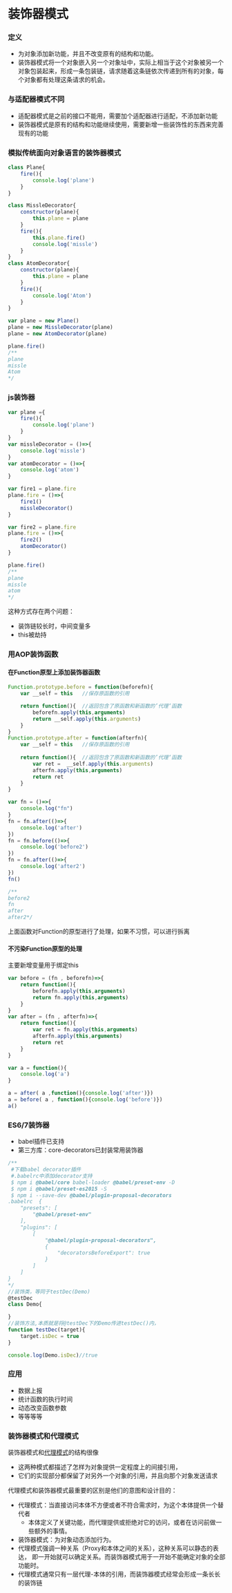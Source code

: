 # 装饰器模式

### 定义
- 为对象添加新功能，并且不改变原有的结构和功能。
- 装饰器模式将一个对象嵌入另一个对象址中，实际上相当于这个对象被另一个对象包装起来，形成一条包装链，请求随着这条链依次传递到所有的对象，每个对象都有处理这条请求的机会。

### 与适配器模式不同
- 适配器模式是之前的接口不能用，需要加个适配器进行适配，不添加新功能
- 装饰器模式是原有的结构和功能继续使用，需要新增一些装饰性的东西来完善现有的功能

### 模拟传统面向对象语言的装饰器模式
```js
class Plane{
    fire(){
        console.log('plane')
    }
}

class MissleDecorator{
    constructor(plane){
        this.plane = plane
    }
    fire(){
        this.plane.fire()
        console.log('missle')
    }
}
class AtomDecorator{
    constructor(plane){
        this.plane = plane
    }
    fire(){
        console.log('Atom')
    }
}

var plane = new Plane()
plane = new MissleDecorator(plane)
plane = new AtomDecorator(plane)

plane.fire()
/**
plane
missle
Atom
*/
```

### js装饰器
```js
var plane ={
    fire(){
        console.log('plane')
    }
}
var missleDecorator = ()=>{
    console.log('missle')
}
var atomDecorator = ()=>{
    console.log('atom')
}

var fire1 = plane.fire
plane.fire = ()=>{
    fire1()
    missleDecorator()
}

var fire2 = plane.fire
plane.fire = ()=>{
    fire2()
    atomDecorator()
}

plane.fire()
/** 
plane
missle
atom
*/
```
这种方式存在两个问题：
- 装饰链较长时，中间变量多
- this被劫持

### 用AOP装饰函数
#### 在Function原型上添加装饰器函数
```js
Function.prototype.before = function(beforefn){
    var __self = this   //保存原函数的引用

    return function(){  //返回包含了原函数和新函数的’代理‘函数
        beforefn.apply(this,arguments)
        return __self.apply(this.arguments)
    }
}
Function.prototype.after = function(afterfn){
    var __self = this   //保存原函数的引用
    
    return function(){  //返回包含了原函数和新函数的’代理‘函数
        var ret =  __self.apply(this.arguments)
        afterfn.apply(this,arguments)
        return ret
    }
}

var fn = ()=>{
    console.log("fn")
}
fn = fn.after(()=>{
    console.log('after')
})
fn = fn.before(()=>{
    console.log('before2')
})
fn = fn.after(()=>{
    console.log('after2')
})
fn()

/**
before2
fn
after
after2*/
```

上面函数对Function的原型进行了处理，如果不习惯，可以进行拆离

#### 不污染Function原型的处理

主要新增变量用于绑定this

```js
var before = (fn , beforefn)=>{
    return function(){
        beforefn.apply(this,arguments)
        return fn.apply(this,arguments)
    }
}
var after = (fn , afterfn)=>{
    return function(){
        var ret = fn.apply(this,arguments)
        afterfn.apply(this,arguments)
        return ret
    }
}

var a = function(){
    console.log('a')
}

a = after( a ,function(){console.log('after')})
a = before( a , function(){console.log('before')})
a()
```

### ES6/7装饰器
- babel插件已支持
- 第三方库：core-decorators已封装常用装饰器
```js
/**
 #下载babel decorator插件
 #.babelrc中添加decorator支持
 $ npm i @babel/core babel-loader @babel/preset-env -D
 $ npm i @babel/preset-es2015 -S
 $ npm i --save-dev @babel/plugin-proposal-decorators
.babelrc  {
    "presets": [
        "@babel/preset-env"
    ],
    "plugins": [
        [
            "@babel/plugin-proposal-decorators",
            {
                "decoratorsBeforeExport": true
            }
        ]
    ]
}
*/
//装饰类，等同于testDec(Demo)
@testDec
class Demo{

}
//装饰方法,本质就是将@testDec下的Demo传进testDec()内，
function testDec(target){
    target.isDec = true
}

console.log(Demo.isDec)//true

```

### 应用
- 数据上报
- 统计函数的执行时间
- 动态改变函数参数
- 等等等等

### 装饰器模式和代理模式

装饰器模式和[代理模式](https://github.com/zc1789284658/Code-Note/edit/master/design-pattern/proxy.md)的结构很像
- 这两种模式都描述了怎样为对象提供一定程度上的间接引用，
- 它们的实现部分都保留了对另外一个对象的引用，并且向那个对象发送请求

代理模式和装饰器模式最重要的区别是他们的意图和设计目的：
- 代理模式：当直接访问本体不方便或者不符合需求时，为这个本体提供一个替代者
    - 本体定义了关键功能，而代理提供或拒绝对它的访问，或者在访问前做一些额外的事情。
- 装饰器模式：为对象动态添加行为。
- 代理模式强调一种关系（Proxy和本体之间的关系），这种关系可以静态的表达， 即一开始就可以确定关系。而装饰器模式用于一开始不能确定对象的全部功能时。
- 代理模式通常只有一层代理-本体的引用，而装饰器模式经常会形成一条长长的装饰链
